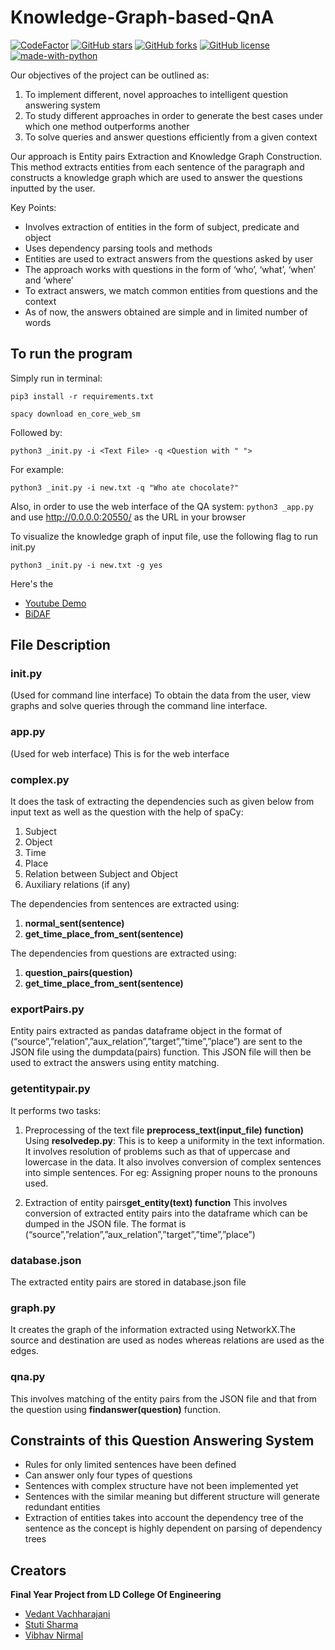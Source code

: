 # Knowledge-Graph-based-QnA

[![CodeFactor](https://www.codefactor.io/repository/github/vibhavnirmal/knowledge-graph-based-qna/badge)](https://www.codefactor.io/repository/github/vibhavnirmal/knowledge-graph-based-qna)
[![GitHub stars](https://img.shields.io/github/stars/vibhavnirmal/Knowledge-Graph-based-QnA)](https://github.com/vibhavnirmal/Knowledge-Graph-based-QnA/stargazers)
[![GitHub forks](https://img.shields.io/github/forks/vibhavnirmal/Knowledge-Graph-based-QnA)](https://github.com/vibhavnirmal/Knowledge-Graph-based-QnA/network)
[![GitHub license](https://img.shields.io/github/license/vibhavnirmal/Knowledge-Graph-based-QnA)](https://github.com/vibhavnirmal/Knowledge-Graph-based-QnA/blob/master/LICENSE)
[![made-with-python](https://img.shields.io/badge/Made%20with-Python-1f425f.svg)](https://www.python.org/)

Our objectives of the project can be outlined as:

1. To implement different, novel approaches to intelligent question answering system
2. To study different approaches in order to generate the best cases under which one method outperforms another
3. To solve queries and answer questions efficiently from a given context

Our approach is Entity pairs Extraction and Knowledge Graph Construction. This method extracts entities from each sentence of the paragraph and constructs a knowledge graph which are used to answer the questions inputted by the user.

Key Points:

* Involves extraction of entities in the form of subject, predicate and object
* Uses dependency parsing tools and methods
* Entities are used to extract answers from the questions asked by user
* The approach works with questions in the form of ‘who’, ‘what’, ‘when’ and ‘where’
* To extract answers, we match common entities from questions and the context
* As of now, the answers obtained are simple and in limited number of words

## To run the program

Simply run in terminal:

`pip3 install -r requirements.txt`

`spacy download en_core_web_sm`

Followed by:

`python3 _init.py -i <Text File> -q <Question with " ">`

For example:

`python3 _init.py -i new.txt -q "Who ate chocolate?"`

Also, in order to use the web interface of the QA system:
`python3 _app.py` and use <http://0.0.0.0:20550/> as the URL in your browser

To visualize the knowledge graph of input file, use the following flag to run init.py

`python3 _init.py -i new.txt -g yes`

Here's the 
* [Youtube Demo](https://youtu.be/u9Nr8wjTPZ8)
* [BiDAF](https://allenai.github.io/bi-att-flow/)


## File Description ##

### init.py ###

(Used for command line interface)
To obtain the data from the user, view graphs and solve queries through the command line interface.


### app.py ###

(Used for web interface)
This is for the web interface

### complex.py ###

It does the task of extracting the dependencies such as given below from input text as well as the question with the help of spaCy:
1. Subject
2. Object
3. Time
4. Place
5. Relation between Subject and Object
6. Auxiliary relations (if any)

The dependencies from sentences are extracted using: 
1. **normal_sent(sentence)**
2. **get_time_place_from_sent(sentence)**


The dependencies from questions are extracted using:
1. **question_pairs(question)**
2. **get_time_place_from_sent(sentence)**

### exportPairs.py ###

Entity pairs extracted as pandas dataframe object in the format of (“source”,”relation”,”aux_relation”,”target”,”time”,”place”) are sent to the JSON file using the dumpdata(pairs) function. This JSON file will then be used to extract the answers using entity matching.

### getentitypair.py ###

It performs two tasks:
1. Preprocessing of the text file **preprocess_text(input_file) function)**
Using **resolvedep.py**:
This is to keep a uniformity in the text information. It involves resolution of problems such as that of uppercase and lowercase in the data.
It also involves conversion of complex sentences into simple sentences. For eg: Assigning proper nouns to the pronouns used.

2. Extraction of entity pairs**get_entity(text) function**
This involves conversion of extracted entity pairs into the dataframe which can be dumped in the JSON file. The format is 
(“source”,”relation”,”aux_relation”,”target”,”time”,”place”)

### database.json ###
The extracted entity pairs are stored in database.json file


### graph.py ###
It creates the graph of the information extracted using NetworkX.The source and destination are used as nodes whereas relations are used as the edges.


### qna.py ###
This involves matching of the entity pairs from the JSON file and that from the question using **findanswer(question)** function.


## Constraints of this Question Answering System ##
* Rules for only limited sentences have been defined
* Can answer only four types of questions
* Sentences with complex structure have not been implemented yet
* Sentences with the similar meaning but different structure will generate redundant entities
* Extraction of entities takes into account the dependency tree of the sentence as the concept is highly dependent on parsing of dependency trees 

## Creators
**Final Year Project from LD College Of Engineering**
* [Vedant Vachharajani](https://www.linkedin.com/in/vvedant99/)
* [Stuti Sharma](https://www.linkedin.com/in/stuti-sharma-86aa68175/)
* [Vibhav Nirmal](https://www.linkedin.com/in/vibhavnirmal/)

